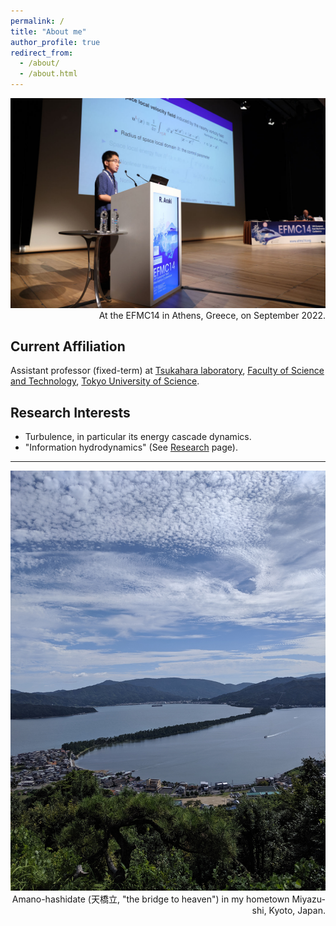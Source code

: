 ```yaml
---
permalink: /
title: "About me"
author_profile: true
redirect_from:
  - /about/
  - /about.html
---
```


<div style="text-align:center">
<img src='/images/202209_EFMC14.JPG' width="700">
</div>

<div style="text-align:right;">
At the EFMC14 in Athens, Greece, on September 2022.
</div>

## Current Affiliation

Assistant professor (fixed-term) at [Tsukahara laboratory](https://www.rs.tus.ac.jp/~t2lab/index.html), [Faculty of Science and Technology](https://dept.tus.ac.jp/st/), [Tokyo University of Science](https://www.tus.ac.jp/en/).

## Research Interests

- Turbulence, in particular its energy cascade dynamics.
- "Information hydrodynamics" (See [Research](https://ryo-araki.github.io/research) page).

----

<div style="text-align: center;">
<img src='/images/Amanohashidate.jpg' width="600">
</div>

<div style="text-align: right;">
Amano-hashidate (天橋立, "the bridge to heaven") in my hometown Miyazu-shi, Kyoto, Japan.
</div>
